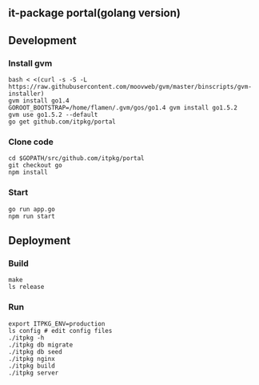 it-package portal(golang version)
---
## Development
### Install gvm
    bash < <(curl -s -S -L https://raw.githubusercontent.com/moovweb/gvm/master/binscripts/gvm-installer)
    gvm install go1.4
    GOROOT_BOOTSTRAP=/home/flamen/.gvm/gos/go1.4 gvm install go1.5.2
    gvm use go1.5.2 --default
    go get github.com/itpkg/portal

### Clone code
    cd $GOPATH/src/github.com/itpkg/portal
    git checkout go
    npm install

### Start
    go run app.go
    npm run start

## Deployment

### Build
    make
    ls release

### Run
    export ITPKG_ENV=production
    ls config # edit config files
    ./itpkg -h
    ./itpkg db migrate
    ./itpkg db seed
    ./itpkg nginx
    ./itpkg build
    ./itpkg server
     


